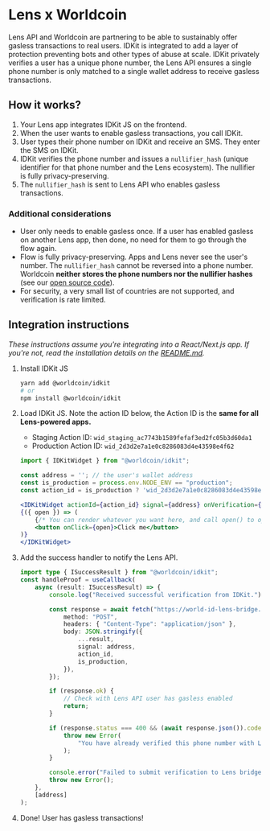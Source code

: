 # Lens x Worldcoin

Lens API and Worldcoin are partnering to be able to sustainably offer gasless transactions to real users. IDKit is integrated to add a layer of protection preventing bots and other types of abuse at scale. IDKit privately verifies a user has a unique phone number, the Lens API ensures a single phone number is only matched to a single wallet address to receive gasless transactions.

## How it works?

1. Your Lens app integrates IDKit JS on the frontend.
2. When the user wants to enable gasless transactions, you call IDKit.
3. User types their phone number on IDKit and receive an SMS. They enter the SMS on IDKit.
4. IDKit verifies the phone number and issues a `nullifier_hash` (unique identifier for that phone number and the Lens ecosystem). The nullifier is fully privacy-preserving.
5. The `nullifier_hash` is sent to Lens API who enables gasless transactions.

### Additional considerations

-   User only needs to enable gasless once. If a user has enabled gasless on another Lens app, then done, no need for them to go through the flow again.
-   Flow is fully privacy-preserving. Apps and Lens never see the user's number. The `nullifier_hash` cannot be reversed into a phone number. Worldcoin **neither stores the phone numbers nor the nullifier hashes** (see our [open source code](https://github.com/worldcoin/developer-portal/tree/main/web/pages/api/v1/phone)).
-   For security, a very small list of countries are not supported, and verification is rate limited.

## Integration instructions

_These instructions assume you're integrating into a React/Next.js app. If you're not, read the installation details on the [README.md](README.md)._

1. Install IDKit JS
    ```bash
    yarn add @worldcoin/idkit
    # or
    npm install @worldcoin/idkit
    ```
2. Load IDKit JS. Note the action ID below, the Action ID is the **same for all Lens-powered apps.**

    - Staging Action ID: `wid_staging_ac7743b1589fefaf3ed2fc05b3d60da1`
    - Production Action ID: `wid_2d3d2e7a1e0c8286083d4e43598e4f62`

    ```jsx
    import { IDKitWidget } from "@worldcoin/idkit";

    const address = ''; // the user's wallet address
    const is_production = process.env.NODE_ENV == "production";
    const action_id = is_production ? 'wid_2d3d2e7a1e0c8286083d4e43598e4f62' : 'wid_staging_ac7743b1589fefaf3ed2fc05b3d60da1';

    <IDKitWidget actionId={action_id} signal={address} onVerification={handleProof}>
    {({ open }) => (
        {/* You can render whatever you want here, and call open() to open the widget */}
        <button onClick={open}>Click me</button>
    )}
    </IDKitWidget>
    ```

3. Add the success handler to notify the Lens API.

    ```typescript
    import type { ISuccessResult } from "@worldcoin/idkit";
    const handleProof = useCallback(
    	async (result: ISuccessResult) => {
    		console.log("Received successful verification from IDKit.");

    		const response = await fetch("https://world-id-lens-bridge.vercel.app/api/v1/submit", {
    			method: "POST",
    			headers: { "Content-Type": "application/json" },
    			body: JSON.stringify({
    				...result,
    				signal: address,
    				action_id,
    				is_production,
    			}),
    		});

    		if (response.ok) {
    			// Check with Lens API user has gasless enabled
    			return;
    		}

    		if (response.status === 400 && (await response.json()).code === "already_verified") {
    			throw new Error(
    				"You have already verified this phone number with Lens. You can only verify one wallet with one phone number."
    			);
    		}

    		console.error("Failed to submit verification to Lens bridge.", response.status);
    		throw new Error();
    	},
    	[address]
    );
    ```

4. Done! User has gasless transactions!
